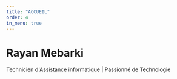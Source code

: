```yaml
---
title: "ACCUEIL"
order: 4
in_menu: true
---
```

<div class="container">
        <h1>Rayan Mebarki</h1>
        <p>Technicien d'Assistance informatique | Passionné de Technologie</p>
    </div> 